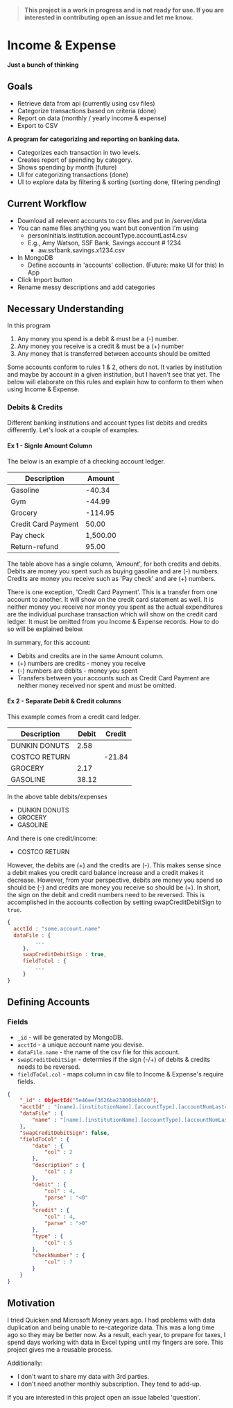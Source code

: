 > **This project is a work in progress and is not ready for use. If you are interested in contributing open an issue and let me know.**

# Income & Expense

**Just a bunch of thinking**

## Goals
- Retrieve data from api (currently using csv files)
- Categorize transactions based on criteria (done)
- Report on data (monthly / yearly income & expense)
- Export to CSV

**A program for categorizing and reporting on banking data.**

- Categorizes each transaction in two levels.
- Creates report of spending by category.
- Shows spending by month (future)
- UI for categorizing transactions (done)
- UI to explore data by filtering & sorting (sorting done, filtering pending)

## Current Workflow
- Download all relevent accounts to csv files and put in /server/data
- You can name files anything you want but convention I'm using
  - personInitials.institution.accountType.accountLast4.csv
  - E.g., Amy Watson, SSF Bank, Savings account # 1234
    - aw.ssfbank.savings.x1234.csv
- In MongoDB
  - Define accounts in 'accounts' collection. (Future: make UI for this)
In App
- Click Import button
- Rename messy descriptions and add categories


## Necessary Understanding

In this program
1. Any money you spend is a debit & must be a (-) number.
2. Any money you receive is a credit & must be a (+) number
3. Any money that is transferred between accounts should be omitted

Some accounts conform to rules 1 & 2, others do not. It varies by institution and maybe by account in a given institution, but I haven't see that yet. The below will elaborate on this rules and explain how to conform to them when using Income & Expense.

### Debits & Credits

Different banking institutions and account types list debits and credits differently. Let's look at a couple of examples.

#### Ex 1 - Signle Amount Column

The below is an example of a checking account ledger.

| Description         | Amount  |
|---------------------|---------|
| Gasoline            |  -40.34 |
| Gym                 |  -44.99 |
| Grocery             | -114.95 |
| Credit Card Payment |   50.00 |
| Pay check           |1,500.00 |
| Return-refund       |   95.00 |

The table above has a single column, 'Amount', for both credits and debits. Debits are money you spent such as buying gasoline and are (-) numbers. Credits are money you receive such as 'Pay check' and are (+) numbers.

There is one exception, 'Credit Card Payment'. This is a transfer from one account to another. It will show on the credit card statement as well. It is neither money you receive nor money you spent as the actual expenditures are the individual purchase transaction which will show on the credit card ledger. It must be omitted from you Income & Expense records. How to do so will be explained below.

In summary, for this account:
- Debits and credits are in the same Amount column.
- (+) numbers are credits - money you receive
- (-) numbers are debits - money you spent
- Transfers between your accounts such as Credit Card Payment are neither money received nor spent and must be omitted.

#### Ex 2 - Separate Debit & Credit columns

This example comes from a credit card ledger.

| Description          | Debit | Credit |
|----------------------|-------|--------|
| DUNKIN DONUTS        | 2.58  |        |
| COSTCO RETURN        |       | -21.84 |
| GROCERY              | 2.17  |        |
| GASOLINE             | 38.12 |        |

In the above table debits/expenses
- DUNKIN DONUTS
- GROCERY
- GASOLINE

And there is one credit/income:
- COSTCO RETURN

However, the debits are (+) and the credits are (-). This makes sense since a debit makes you credit card balance increase and a credit makes it decrease. However, from your perspective, debits are money you spend so should be (-) and credits are money you receive so should be (+). In short, the sign on the debit and credit numbers need to be reversed. This is accomplished in the accounts collection by setting swapCreditDebitSign to `true`.

```js
{
  acctId : "some.account.name"
  dataFile : {
         ...
     },
     swapCreditDebitSign : true,
     fieldToCol : {
         ...
     }
}
```

## Defining Accounts

### Fields

- `_id` - will be generated by MongoDB.
- `acctId` - a unique account name you devise.
- `dataFile.name` - the name of the csv file for this account.
- `swapCreditDebitSign` - determies if the sign (-/+) of debits & credits needs to be reversed.
- `fieldToCol.col` - maps column in csv file to Income & Expense's require fields.


```json
{
    "_id" : ObjectId("5e46eef3626be23800bbb040"),
    "acctId" : "[name].[institutionName].[accountType].[accountNumLast4]",
    "dataFile" : {
        "name" : "[name].[institutionName].[accountType].[accountNumLast4].csv"
    },
    "swapCreditDebitSign": false,
    "fieldToCol" : {
        "date" : {
            "col" : 2
        },
        "description" : {
            "col" : 3
        },
        "debit" : {
            "col" : 4,
            "parse" : "<0"
        },
        "credit" : {
            "col" : 4,
            "parse" : ">0"
        },
        "type" : {
            "col" : 5
        },
        "checkNumber" : {
            "col" : 7
        }
    }
}
```

## Motivation

I tried Quicken and Microsoft Money years ago. I had problems with data duplication and being unable to re-categorize data. This was a long time ago so they may be better now. As a result, each year, to prepare for taxes, I spend days working with data in Excel typing until my fingers are sore. This project gives me a reusable process.

Additionally:
- I don't want to share my data with 3rd parties.
- I don't need another monthly subscription. They tend to add-up.

If you are interested in this project open an issue labeled 'question'.
